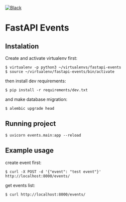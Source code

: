 [![Black](https://img.shields.io/badge/code%20style-black-000000.svg)](https://github.com/python/black)

# FastAPI Events

## Instalation

Create and activate virtualenv first:

```
$ virtualenv -p python3 ~/virtualenvs/fastapi-events
$ source ~/virtualenv/fastapi-events/bin/activate
```

then install dev requirements:

```
$ pip install -r requirements/dev.txt
```

and make database migration:

```
$ alembic upgrade head
```

## Running project

```
$ uvicorn events.main:app --reload
```

## Example usage

create event first:

```
$ curl -X POST -d '{"event": "test event"}' http://localhost:8000/events/
```

get events list:

```
$ curl http://localhost:8000/events/
```
